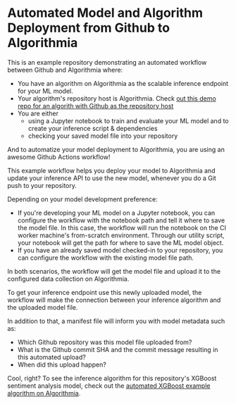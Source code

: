 # Automated Model and Algorithm Deployment from Github to Algorithmia

This is an example repository demonstrating an automated workflow between Github and Algorithmia where:
- You have an algorithm on Algorithmia as the scalable inference endpoint for your ML model. 
- Your algorithm's repository host is Algorithmia. Check [out this demo repo for an algorith with Github as the repository host](https://github.com/aslisabanci/demo_autodeploy_algo_on_github)
- You are either 
  - using a Jupyter notebook to train and evaluate your ML model and to create your inference script & dependencies
  - checking your saved model file into your repository

And to automatize your model deployment to Algorithmia, you are using an awesome Github Actions workflow!

This example workflow helps you deploy your model to Algorithmia and update your inference API to use the new model, whenever you do a Git push to your repository. 

Depending on your model development preference:
  - If you're developing your ML model on a Jupyter notebook, you can configure the workflow with the notebook path and tell it where to save the model file. In this case, the workflow will run the notebook on the CI worker machine's from-scratch environment. Through our utility script, your notebook will get the path for where to save the ML model object. 
  - If you have an already saved model checked-in to your repository, you can configure the workflow with the existing model file path.
  
In both scenarios, the workflow will get the model file and upload it to the configured data collection on Algorithmia. 

To get your inference endpoint use this newly uploaded model, the workflow will make the connection between your inference algorithm and the uploaded model file. 

In addition to that, a manifest file will inform you with model metadata such as:
- Which Github repository was this model file uploaded from?
- What is the Github commit SHA and the commit message resulting in this automated upload?
- When did this upload happen?

Cool, right? To see the inference algorithm for this repository's XGBoost sentiment analysis model, check out the [automated XGBoost example algorithm on Algorithmia](https://algorithmia.com/algorithms/asli/xgboost_automated).
